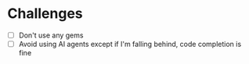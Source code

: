 # Challenges

- [ ] Don't use any gems
- [ ] Avoid using AI agents except if I'm falling behind, code completion is fine
